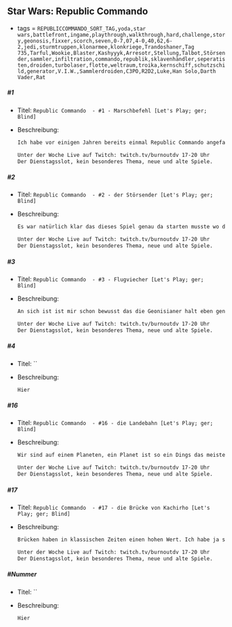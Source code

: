 ## Star Wars: Republic Commando

* tags = `REPUBLICCOMMANDO_SORT_TAG,yoda,star wars,battlefront,ingame,playthrough,walkthrough,hard,challenge,story,geonosis,fixxer,scorch,seven,0-7,07,4-0,40,62,6-2,jedi,sturmtruppen,klonarmee,klonkriege,Trandoshaner,Tag 735,Tarful,Wookie,Blaster,Kashyyyk,Arresotr,Stellung,Talbot,Störsender,sammler,infiltration,commando,republik,sklavenhändler,seperatisten,droiden,turbolaser,flotte,weltraum,troika,kernschiff,schutzschild,generator,V.I.W.,Sammlerdroiden,C3PO,R2D2,Luke,Han Solo,Darth Vader,Rat`

##### #1

* Titel: `Republic Commando  - #1 - Marschbefehl [Let's Play; ger; Blind]`

* Beschreibung:

  ```markdown
  Ich habe vor einigen Jahren bereits einmal Republic Commando angefasst. Damals hat sich meine Spielesitzung auf eine einzige Stunde beschränkt bzw. ein wenig mehr, wie ich später erfahren habe hatte ich damals tatsächlich das gesamte erste Kapitel des Spieles durchgespielt, war also gar nicht so wenig weit gekommen. Wie dem aber auch sei, wir sind ein Klonsoldat, aber nicht nur irgendeiner, wir sind ein Kommando. Kommandos haben keinen Befehlschip in ihrem Kopf und sind auch weiter genetisch soweit verbessert worden das sie einfach besser sind. Sie sind in der Lage komplexe Aufgaben zu erfüllen und haben eine etwas weiter gehende Persönlichkeit, insofern das etwas Gutes ist. Die Jedi wissen vielleicht nicht was sie an den Kommandos hat, aber es handelt sich um die Elite, denen denen man blind vertrauen kann. Spezialeinheiten die dafür sorgen das eine Operation auch mit schlechten Chancen ein Erfolg wird.
  
  Unter der Woche Live auf Twitch: twitch.tv/burnoutdv 17-20 Uhr
  Der Dienstagsslot, kein besonderes Thema, neue und alte Spiele.
  ```

##### #2

* Titel: `Republic Commando  - #2 - der Störsender [Let's Play; ger; Blind]`

* Beschreibung:

  ```markdown
  Es war natürlich klar das dieses Spiel genau da starten musste wo die Klonkriege starten, es wäre aber auch unwahrscheinlich gewesen wenn wir bereits im Vorfeld irgendwo aktiv gewesen wären, niemand hat bis dahin gewusst das es die Klontruppen überhaupt gibt. Wie dem auch sei, ich habe mir sagen lassen das die Jedi am Anfang nicht so richtig wussten was sie mit Kommandoeinheiten anfangen sollten und einfach alles ins Gefecht geworfen haben, völlig unabhängig von dem was die einzelnen Klongruppen eigentlich können. Das er scheint mir wie ein kleiner taktischer Fehler, aber die Unterabteilungen der entsprechenden Klonarmee wissen schon was sie tun. Daher verlassen wir uns einfach darauf das unser Advisor uns die richtigen Hinweise gibt und wir heute einen Störsender zerstören und damit dem Frontverlauf ein wenig helfen. Ob wir am Ende wirklich einen Einfluss auf das Kriegsglück haben kann man noch nicht sagen.
  
  Unter der Woche Live auf Twitch: twitch.tv/burnoutdv 17-20 Uhr
  Der Dienstagsslot, kein besonderes Thema, neue und alte Spiele.
  ```

##### #3

* Titel: `Republic Commando  - #3 - Flugviecher [Let's Play; ger; Blind]`

* Beschreibung:

  ```markdown
  An sich ist ist mir schon bewusst das die Geonisianer halt eben genau das sind. Die Bewohner dieses Planeten. Ein wüstenartiger Ort von dem wir eigentlich ansonsten nicht all zu viel wissen. Irgendwo gibt es Brainbugs wie man später wohl erfährt, davon einmal abgesehen scheint es aber nicht viel Abwechslung zu geben. Die Geonisianer haben, wie alles andere im Star Wars wilden Westen keine erkennbare Technik bzw. Kultur aber Waffen und anscheinend Möglichkeiten in den Weltraum zu fliegen. So oder so gibt es auf jeden Fall viel zu viele für uns. Oder halt auch nicht, am Ende haben wir ja doch guten Erfolg und erschießen eine ziemliche Menge von ihnen ohne das unser 4 köpfiger Kommandotrupp irgendwelche Verluste erleidet, manchmal ist es aber dennoch nicht leicht. Und das liegt nun wirklich nicht an der Kampfqualität der Geonisianer sondern eher an ihrer Masse. Hoffentlich sind wir bald runter von diesem Planeten...
  
  Unter der Woche Live auf Twitch: twitch.tv/burnoutdv 17-20 Uhr
  Der Dienstagsslot, kein besonderes Thema, neue und alte Spiele.
  ```

##### #4

* Titel: ``

* Beschreibung:

  ```markdown
  Hier
  ```

##### #16

* Titel: `Republic Commando  - #16 - die Landebahn [Let's Play; ger; Blind]`

* Beschreibung:

  ```markdown
  Wir sind auf einem Planeten, ein Planet ist so ein Dings das meistens annährend rund ist, ziemlich groß und über eine gewaltige Fläche verfügt. Auf diesen Planeten, nennen wir ihn einmal Kashyyyk leben die Wookie. Die Wookie scheinen relativ naturverbunden zu sein, das war mir noch nie so bewusst aber anscheinend ist es so. Die ganze Welt ist voller Bäume und die allgemeine Sicht ist eher schlecht. Ein Planet ist dennoch riesig. Wir haben also einen gewaltigen Planeten, mit großen Bäumen, wahrscheinlich seit tausenden Jahren von Wookies belebt. Dieser Planet besitzt irgendwo auch eine Landebahn für Raumschiffe. Die sollen wir jetzt erobern damit die Separatisten nicht ihren weiteren Griff auf dem Planeten drängen können. Es entstehen jetzt hier viele Frage. Wie zum Beispiel: warum interessiert uns überhaupt eine einzelne Landebahn. Der Planet hat wahrscheinlich wortwörtlich Millionen davon. Wie soll es bitte funktionieren das wir die Separatisten vertreiben indem wir EINE Landebahn erobern. Oder wie soll bitte irgendwas von dem was wir tun Sinn ergeben. Wie dem aber auch sei, wir sind Kommando, wir führen Befehle aus, wir erobern also eine Landebahn. Toll.
  
  Unter der Woche Live auf Twitch: twitch.tv/burnoutdv 17-20 Uhr
  Der Dienstagsslot, kein besonderes Thema, neue und alte Spiele.
  ```

##### #17

* Titel: `Republic Commando  - #17 - die Brücke von Kachirho [Let's Play; ger; Blind]`

* Beschreibung:

  ```markdown
  Brücken haben in klassischen Zeiten einen hohen Wert. Ich habe ja schon angemerkt das ich den taktischen Wert der Mission noch nicht so richtig sehe. Diesen Tarful zu befreien erschien halt irgendwie noch sinnvoll, da gab es nicht viel zu diskutieren. Der Wookie lebt halt an einer Stelle und ist in Gefangenschaft, den müssen wir irgendwie freikämpfen damit er Dinge tun kann. Es ist offensichtlich warum man dafür ein Kommandotrupp braucht und warum das an einer bestimmten Stelle passiert. Jetzt aber sollen wir eine Brücke sprengen. Das ist nicht mehr ganz so offensichtlich. Klar, wenn es 1935 wäre würde ich durchaus sehen warum so eine gesprengte Brücke ein echtes Problem darstellt. Wir haben allerdings Raumschiffe, jeder zweite Roboter kann sowieso irgendwie schweben und generell gibt es nicht besonders viele Gründe auf den Boden lang zu laufen, klar, die Wookies haben wirklich eine Menge Bäume auf ihren Planeten und von der Landezone aus muss man ja irgendwie absetzen, allerdings gibt es ja wahrscheinlich ungefähr 100 Landezonen nur in diesem Bereich des Planeten. Ich frage mich also erneut: warum?
  
  Unter der Woche Live auf Twitch: twitch.tv/burnoutdv 17-20 Uhr
  Der Dienstagsslot, kein besonderes Thema, neue und alte Spiele.
  ```

##### #Nummer

* Titel: ``

* Beschreibung:

  ```markdown
  Hier
  ```